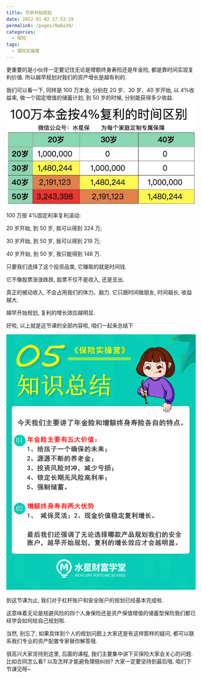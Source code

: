 ```yaml
---
title: 尽早开始规划
date: 2022-01-02 17:53:19
permalink: /pages/0a6a20/
categories:
  - 保险
tags:
  - 保险实操营
---
```


更重要的是小伙伴一定要记住无论是增额终身寿险还是年金险, 都是靠时间实现复利价值. 所以越早规划对我们的资产增长是越有利的.

我们可以看一下, 同样是 100 万本金, 分别在 20 岁、30 岁、40 岁开始, 以 4%收益率, 做一个固定增值的储蓄计划, 到 50 岁的时候, 分别能获得多少收益.

![](../.vuepress/public/img/insure/070.png)

100 万按 4%固定利率复利滚动:

20 岁开始, 到 50 岁, 我可以得到 324 万;

30 岁开始, 到 50 岁, 我可以得到 219 万;

40 岁开始, 到 50 岁, 我只能得到 148 万.

只要我们选择了这个投资品类, 它赚取的就是时间钱.

它不像股票涨涨跌跌, 股票不仅不是收入, 还是支出.

真正的被动收入, 不会占用我们的体力、脑力. 它只跟时间做朋友, 时间越长, 收益越大.

越早开始规划, 复利的增长效应越明显.

好啦, 以上就是这节课的全部内容啦, 咱们一起来总结下

![](../.vuepress/public/img/insure/071.png)

到这节课为止, 我们对于杠杆账户和安全账户的规划已经基本完成啦.

这意味着无论是规避风险的四个人身保险还是资产保值增值的储蓄型保险我们都已经学会如何给自己规划啦.

当然, 别忘了, 如果具体到个人的规划问题上大家还是有这样那样的疑问, 都可以联系我们专业的资产配置专家替你解答哦.

很高兴大家坚持到这里, 后面的课程, 我们主要集中讲下买保险大家会关心的问题. 比如合同怎么看? 以及怎样才能避免理赔纠纷? 大家一定要坚持到最后哦. 咱们下节课见呀~
